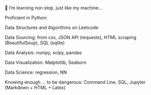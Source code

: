 🌱 I’m learning non stop, just like my machine...

Proficient in Python:

Data Structures and Algorithms on Leetcode

Data Sourcing: from csv, JSON API (requests), HTML scraping (BeautifulSoup), SQL (sqlite)

Data Analysis: numpy, scipy, pandas

Data Visualization: Matplotlib, Seaborn

Data Science: regression, NN 


Knowing enough ... to be dangerous:
Command Line, SQL, Jupyter (Markdown + HTML + Latex)

<!--
**AntonIcke/AntonIcke** is a ✨ _special_ ✨ repository because its `README.md` (this file) appears on your GitHub profile.

Here are some ideas to get you started:

- 🔭 I’m currently working on ...
- 🌱 I’m currently learning ...
- 👯 I’m looking to collaborate on ...
- 🤔 I’m looking for help with ...
- 💬 Ask me about ...
- 📫 How to reach me: ...
- 😄 Pronouns: ...
- ⚡ Fun fact: ...
-->

